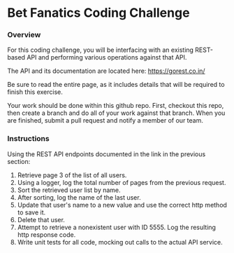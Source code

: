 # Bet Fanatics Coding Challenge

### Overview
For this coding challenge, you will be interfacing with an existing REST-based API and performing 
various operations against that API.  


The API and its documentation are located here:  https://gorest.co.in/

Be sure to read the entire page, as it includes details that will be required to finish this exercise.

Your work should be done within this github repo.  First, checkout this repo, then create a branch and
do all of your work against that branch.  When you are finished, submit a pull request and notify 
a member of our team.

### Instructions

Using the REST API endpoints documented in the link in the previous section:
1. Retrieve page 3 of the list of all users.
2. Using a logger, log the total number of pages from the previous request.
3. Sort the retrieved user list by name.
4. After sorting, log the name of the last user.
5. Update that user's name to a new value and use the correct http method to save it.
6. Delete that user.
7. Attempt to retrieve a nonexistent user with ID 5555.  Log the resulting http response code.
8. Write unit tests for all code, mocking out calls to the actual API service.